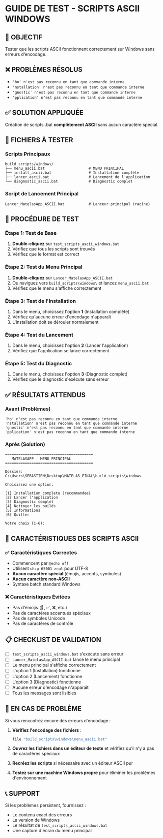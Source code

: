 # GUIDE DE TEST - SCRIPTS ASCII WINDOWS

## 🎯 OBJECTIF
Tester que les scripts ASCII fonctionnent correctement sur Windows sans erreurs d'encodage.

## ❌ PROBLÈMES RÉSOLUS
- `'ho' n'est pas reconnu en tant que commande interne`
- `'nstallation' n'est pas reconnu en tant que commande interne`
- `'gnostic' n'est pas reconnu en tant que commande interne`
- `'pplication' n'est pas reconnu en tant que commande interne`

## ✅ SOLUTION APPLIQUÉE
Création de scripts .bat **complètement ASCII** sans aucun caractère spécial.

## 📁 FICHIERS À TESTER

### Scripts Principaux
```
build_scripts/windows/
├── menu_ascii.bat                    # MENU PRINCIPAL
├── install_ascii.bat                 # Installation complète
├── lancer_ascii.bat                  # Lancement de l'application
└── diagnostic_ascii.bat              # Diagnostic complet
```

### Script de Lancement Principal
```
Lancer_MatelasApp_ASCII.bat           # Lanceur principal (racine)
```

## 🧪 PROCÉDURE DE TEST

### Étape 1: Test de Base
1. **Double-cliquez** sur `test_scripts_ascii_windows.bat`
2. Vérifiez que tous les scripts sont trouvés
3. Vérifiez que le format est correct

### Étape 2: Test du Menu Principal
1. **Double-cliquez** sur `Lancer_MatelasApp_ASCII.bat`
2. Ou naviguez vers `build_scripts\windows\` et lancez `menu_ascii.bat`
3. Vérifiez que le menu s'affiche correctement

### Étape 3: Test de l'Installation
1. Dans le menu, choisissez l'option **1** (Installation complète)
2. Vérifiez qu'aucune erreur d'encodage n'apparaît
3. L'installation doit se dérouler normalement

### Étape 4: Test du Lancement
1. Dans le menu, choisissez l'option **2** (Lancer l'application)
2. Vérifiez que l'application se lance correctement

### Étape 5: Test du Diagnostic
1. Dans le menu, choisissez l'option **3** (Diagnostic complet)
2. Vérifiez que le diagnostic s'exécute sans erreur

## ✅ RÉSULTATS ATTENDUS

### Avant (Problèmes)
```
'ho' n'est pas reconnu en tant que commande interne
'nstallation' n'est pas reconnu en tant que commande interne
'gnostic' n'est pas reconnu en tant que commande interne
'pplication' n'est pas reconnu en tant que commande interne
```

### Après (Solution)
```
========================================
   MATELASAPP - MENU PRINCIPAL
========================================

Dossier: C:\Users\SEBASTIEN\Desktop\MATELAS_FINAL\build_scripts\windows

Choisissez une option:

[1] Installation complete (recommandee)
[2] Lancer l'application
[3] Diagnostic complet
[4] Nettoyer les builds
[5] Informations
[6] Quitter

Votre choix (1-6):
```

## 🔧 CARACTÉRISTIQUES DES SCRIPTS ASCII

### ✅ Caractéristiques Correctes
- Commencent par `@echo off`
- Utilisent `chcp 65001 >nul` pour UTF-8
- **Aucun caractère spécial** (émojis, accents, symboles)
- **Aucun caractère non-ASCII**
- Syntaxe batch standard Windows

### ❌ Caractéristiques Évitées
- Pas d'émojis (🚀, ✅, ❌, etc.)
- Pas de caractères accentués spéciaux
- Pas de symboles Unicode
- Pas de caractères de contrôle

## 📋 CHECKLIST DE VALIDATION

- [ ] `test_scripts_ascii_windows.bat` s'exécute sans erreur
- [ ] `Lancer_MatelasApp_ASCII.bat` lance le menu principal
- [ ] Le menu principal s'affiche correctement
- [ ] L'option 1 (Installation) fonctionne
- [ ] L'option 2 (Lancement) fonctionne
- [ ] L'option 3 (Diagnostic) fonctionne
- [ ] Aucune erreur d'encodage n'apparaît
- [ ] Tous les messages sont lisibles

## 🚨 EN CAS DE PROBLÈME

Si vous rencontrez encore des erreurs d'encodage :

1. **Vérifiez l'encodage des fichiers** :
   ```cmd
   file "build_scripts\windows\menu_ascii.bat"
   ```

2. **Ouvrez les fichiers dans un éditeur de texte** et vérifiez qu'il n'y a pas de caractères spéciaux

3. **Recréez les scripts** si nécessaire avec un éditeur ASCII pur

4. **Testez sur une machine Windows propre** pour éliminer les problèmes d'environnement

## 📞 SUPPORT

Si les problèmes persistent, fournissez :
- Le contenu exact des erreurs
- La version de Windows
- Le résultat de `test_scripts_ascii_windows.bat`
- Une capture d'écran du menu principal 